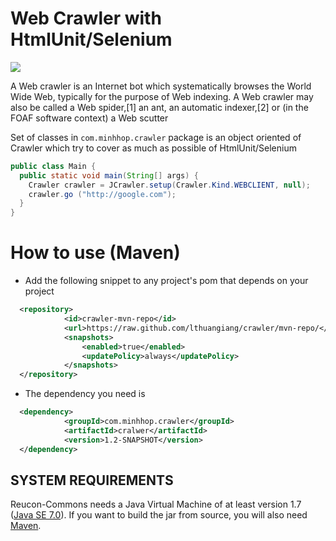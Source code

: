 # Web Crawler with HtmlUnit/Selenium
<img src="http://www.pixelroaddesigns.com/wrdp/wp-content/uploads/2013/05/6-7-2013-1-35-19-PM-300x300.jpg" />

A Web crawler is an Internet bot which systematically browses the World Wide Web, typically for the purpose of Web indexing. A Web crawler may also be called a Web spider,[1] an ant, an automatic indexer,[2] or (in the FOAF software context) a Web scutter

Set of classes in `com.minhhop.crawler` package is
an object oriented of Crawler which try to cover as much as possible of HtmlUnit/Selenium


```java
public class Main {
  public static void main(String[] args) {
    Crawler crawler = JCrawler.setup(Crawler.Kind.WEBCLIENT, null);
    crawler.go ("http://google.com");
  }
}
```

# How to use (Maven)
- Add the following snippet to any project's pom that depends on your project
```xml
  <repository>
            <id>crawler-mvn-repo</id>
            <url>https://raw.github.com/lthuangiang/crawler/mvn-repo/</url>
            <snapshots>
                <enabled>true</enabled>
                <updatePolicy>always</updatePolicy>
            </snapshots>
  </repository>
```
- The dependency you need is
```xml
  <dependency>
            <groupId>com.minhhop.crawler</groupId>
            <artifactId>cralwer</artifactId>
            <version>1.2-SNAPSHOT</version>
  </dependency>
```
SYSTEM REQUIREMENTS
-------------------

Reucon-Commons needs a Java Virtual Machine of at least version 1.7 ([Java SE 7.0](http://www.oracle.com/technetwork/java/javase/downloads/index.html)).
If you want to build the jar from source, you will also need [Maven](http://maven.apache.org/).

